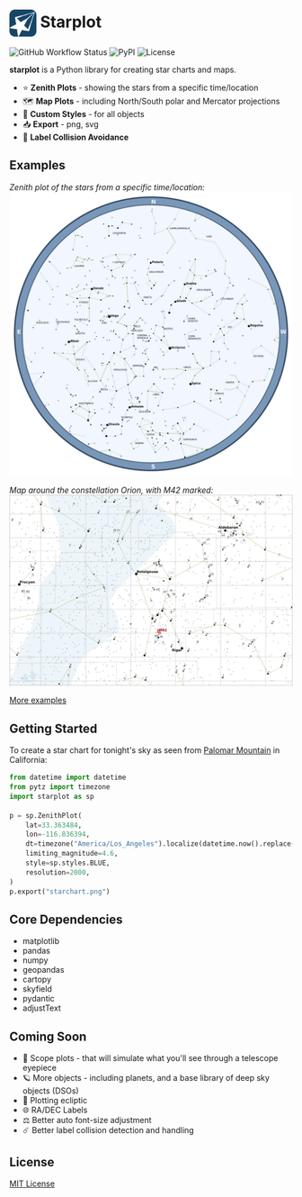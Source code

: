 # <img src="docs/images/favicon.svg" width="48" style="vertical-align:middle"> Starplot
![GitHub Workflow Status](https://img.shields.io/github/actions/workflow/status/steveberardi/starplot/test.yml?style=for-the-badge&color=a2c185)
![PyPI](https://img.shields.io/pypi/v/starplot?style=for-the-badge&color=85C0C1)
![License](https://img.shields.io/github/license/steveberardi/starplot?style=for-the-badge&color=A485C1)

**starplot** is a Python library for creating star charts and maps.

- ⭐ **Zenith Plots** - showing the stars from a specific time/location
- 🗺️ **Map Plots** - including North/South polar and Mercator projections
- 🎨 **Custom Styles** - for all objects
- 📥 **Export** - png, svg
- 🧭 **Label Collision Avoidance**

## Examples
*Zenith plot of the stars from a specific time/location:*
![starchart-blue](examples/starchart-blue.png)

*Map around the constellation Orion, with M42 marked:*
![map-orion](examples/mercator-orion.png)

[More examples](examples/)

## Getting Started

To create a star chart for tonight's sky as seen from [Palomar Mountain](https://en.wikipedia.org/wiki/Palomar_Mountain) in California:

```python
from datetime import datetime
from pytz import timezone
import starplot as sp

p = sp.ZenithPlot(
    lat=33.363484, 
    lon=-116.836394,
    dt=timezone("America/Los_Angeles").localize(datetime.now().replace(hour=22)),
    limiting_magnitude=4.6,
    style=sp.styles.BLUE,
    resolution=2000,
)
p.export("starchart.png")
```

## Core Dependencies

- matplotlib
- pandas
- numpy
- geopandas
- cartopy
- skyfield
- pydantic
- adjustText

## Coming Soon

- 🔭 Scope plots - that will simulate what you'll see through a telescope eyepiece
- 🪐 More objects - including planets, and a base library of deep sky objects (DSOs)
- 💫 Plotting ecliptic
- 🌐 RA/DEC Labels
- ⚖️ Better auto font-size adjustment
- ☄️ Better label collision detection and handling

## License
[MIT License](LICENSE)
